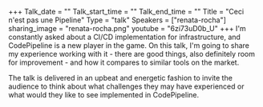 +++
Talk_date = ""
Talk_start_time = ""
Talk_end_time = ""
Title = "Ceci n'est pas une Pipeline"
Type = "talk"
Speakers = ["renata-rocha"]
sharing_image = "renata-rocha.png"
youtube = "6zi73uD0b_U"
+++
I'm constantly asked about a CI/CD implementation for infrastructure, and CodePipeline is a new player in the game. On this talk, I'm going to share my experience working with it - there are good things, also definitely room for improvement - and how it compares to similar tools on the market.

The talk is delivered in an upbeat and energetic fashion to invite the audience to think about what challenges they may have experienced or what would they like to see implemented in CodePipeline.
